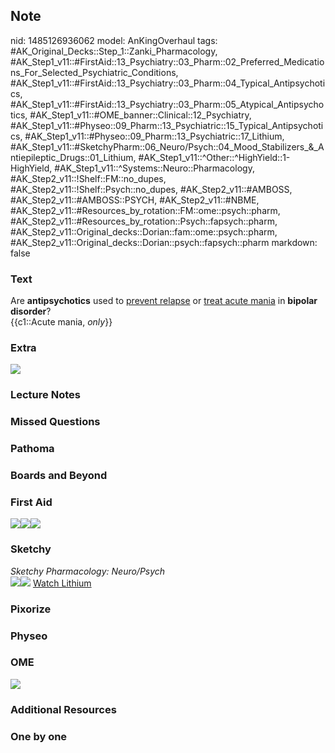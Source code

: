 ## Note
nid: 1485126936062
model: AnKingOverhaul
tags: #AK_Original_Decks::Step_1::Zanki_Pharmacology, #AK_Step1_v11::#FirstAid::13_Psychiatry::03_Pharm::02_Preferred_Medications_For_Selected_Psychiatric_Conditions, #AK_Step1_v11::#FirstAid::13_Psychiatry::03_Pharm::04_Typical_Antipsychotics, #AK_Step1_v11::#FirstAid::13_Psychiatry::03_Pharm::05_Atypical_Antipsychotics, #AK_Step1_v11::#OME_banner::Clinical::12_Psychiatry, #AK_Step1_v11::#Physeo::09_Pharm::13_Psychiatric::15_Typical_Antipsychotics, #AK_Step1_v11::#Physeo::09_Pharm::13_Psychiatric::17_Lithium, #AK_Step1_v11::#SketchyPharm::06_Neuro/Psych::04_Mood_Stabilizers_&_Antiepileptic_Drugs::01_Lithium, #AK_Step1_v11::^Other::^HighYield::1-HighYield, #AK_Step1_v11::^Systems::Neuro::Pharmacology, #AK_Step2_v11::!Shelf::FM::no_dupes, #AK_Step2_v11::!Shelf::Psych::no_dupes, #AK_Step2_v11::#AMBOSS, #AK_Step2_v11::#AMBOSS::PSYCH, #AK_Step2_v11::#NBME, #AK_Step2_v11::#Resources_by_rotation::FM::ome::psych::pharm, #AK_Step2_v11::#Resources_by_rotation::Psych::fapsych::pharm, #AK_Step2_v11::Original_decks::Dorian::fam::ome::psych::pharm, #AK_Step2_v11::Original_decks::Dorian::psych::fapsych::pharm
markdown: false

### Text
<div>
  Are <b>antipsychotics</b> used to <u>prevent relapse</u> or
  <u>treat acute mania</u> in <b>bipolar</b> <b>disorder</b>?
</div>
<div>
  {{c1::Acute mania, <i>only</i>}}
</div>

### Extra
<img src="paste-518136264655349.jpg">

### Lecture Notes


### Missed Questions


### Pathoma


### Boards and Beyond


### First Aid
<img src="paste-1207010364227587.jpg"><img src=
"paste-1215879471693827.jpg"><img src="paste-1212022591062019.jpg">

### Sketchy
<div>
  <i>Sketchy Pharmacology: Neuro/Psych</i>
</div><img src=
"paste-febf2b94d345f0a02f403debdd5a72afadb5c3a5.png"><img src=
"paste-255cae225ee559b35de6902288b8acfe6d887133.png"> <a href=
"https://dashboard.sketchy.com/study/medical/courses/medical-pharmacology/units/medical-pharmacology-neuro-psych/videos/medical-pharmacology-neuropsych-mood-stabilizers-and-antiepileptic-drugs-lithium?utm_source=anki&utm_medium=partnership&utm_campaign=february_update&utm_content=medical">
Watch Lithium</a>

### Pixorize


### Physeo


### OME
<div class="ome-widget">
  <a href=
  "https://onlinemeded.org/spa/psychiatry?ref=anki"><img src=
  "_OME_AnkiFlashcards_Topic_4.png"></a>
</div>

### Additional Resources


### One by one

